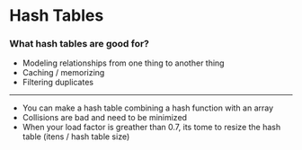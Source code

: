 # Hash Tables

### What hash tables are good for?

- Modeling relationships from one thing to another thing
- Caching / memorizing
- Filtering duplicates

___

- You can make a hash table combining a hash function with an array
- Collisions are bad and need to be minimized
- When your load factor is greather than 0.7, its tome to resize the hash table (itens / hash table size)